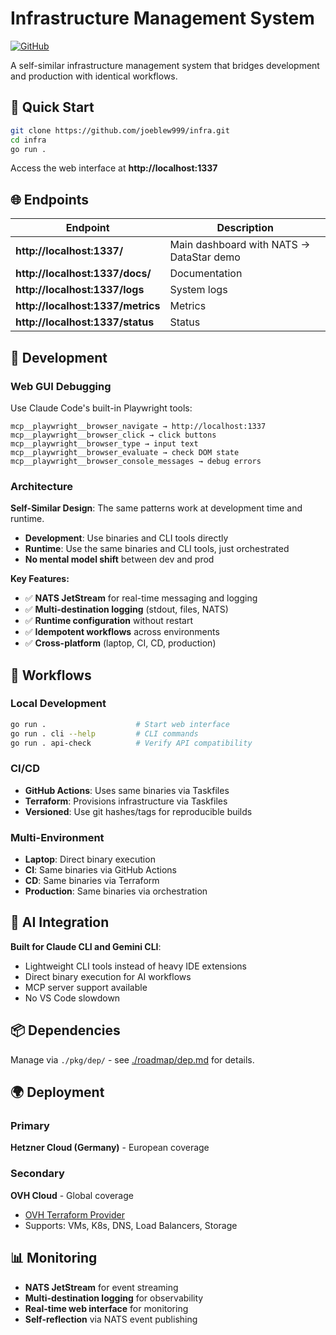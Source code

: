 # Infrastructure Management System

[![GitHub](https://img.shields.io/badge/github-joeblew999/infra-blue)](https://github.com/joeblew999/infra)

A self-similar infrastructure management system that bridges development and production with identical workflows.

## 🚀 Quick Start

```bash
git clone https://github.com/joeblew999/infra.git
cd infra
go run .
```

Access the web interface at **http://localhost:1337**

## 🌐 Endpoints

| Endpoint | Description |
|----------|-------------|
| **http://localhost:1337/** | Main dashboard with NATS → DataStar demo |
| **http://localhost:1337/docs/** | Documentation |
| **http://localhost:1337/logs** | System logs |
| **http://localhost:1337/metrics** | Metrics |
| **http://localhost:1337/status** | Status |

## 🔧 Development

### Web GUI Debugging
Use Claude Code's built-in Playwright tools:
```
mcp__playwright__browser_navigate → http://localhost:1337
mcp__playwright__browser_click → click buttons
mcp__playwright__browser_type → input text
mcp__playwright__browser_evaluate → check DOM state
mcp__playwright__browser_console_messages → debug errors
```

### Architecture
**Self-Similar Design**: The same patterns work at development time and runtime.

- **Development**: Use binaries and CLI tools directly
- **Runtime**: Use the same binaries and CLI tools, just orchestrated
- **No mental model shift** between dev and prod

**Key Features:**
- ✅ **NATS JetStream** for real-time messaging and logging
- ✅ **Multi-destination logging** (stdout, files, NATS)
- ✅ **Runtime configuration** without restart
- ✅ **Idempotent workflows** across environments
- ✅ **Cross-platform** (laptop, CI, CD, production)

## 🔄 Workflows

### Local Development
```bash
go run .                    # Start web interface
go run . cli --help         # CLI commands
go run . api-check          # Verify API compatibility
```

### CI/CD
- **GitHub Actions**: Uses same binaries via Taskfiles
- **Terraform**: Provisions infrastructure via Taskfiles
- **Versioned**: Use git hashes/tags for reproducible builds

### Multi-Environment
- **Laptop**: Direct binary execution
- **CI**: Same binaries via GitHub Actions
- **CD**: Same binaries via Terraform
- **Production**: Same binaries via orchestration

## 🤖 AI Integration

**Built for Claude CLI and Gemini CLI**:
- Lightweight CLI tools instead of heavy IDE extensions
- Direct binary execution for AI workflows
- MCP server support available
- No VS Code slowdown

## 📦 Dependencies

Manage via `./pkg/dep/` - see [./roadmap/dep.md](./roadmap/dep.md) for details.

## 🌍 Deployment

### Primary
**Hetzner Cloud (Germany)** - European coverage

### Secondary
**OVH Cloud** - Global coverage
- [OVH Terraform Provider](https://github.com/ovh/terraform-provider-ovh)
- Supports: VMs, K8s, DNS, Load Balancers, Storage

## 📊 Monitoring

- **NATS JetStream** for event streaming
- **Multi-destination logging** for observability
- **Real-time web interface** for monitoring
- **Self-reflection** via NATS event publishing


